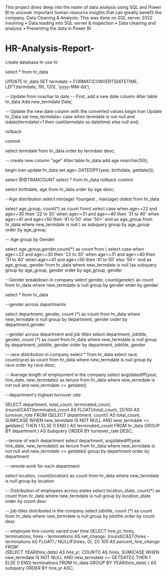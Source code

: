 
This project dives deep into the realm of data analysis using SQL and Power BI to uncover important human resource insights that can greatly benefit the company.
Data Cleaning & Analysis:
This was done on SQL server 2022 involving
• Data loading into SQL server & inspection
• Data cleaning and analysis
• Presenting the data in Power BI


# HR-Analysis-Report-

create database hr
use hr

select * from hr_data

UPDATE hr_data
SET termdate = FORMAT(CONVERT(DATETIME, LEFT(termdate, 19), 120), 'yyyy-MM-dd');

-- Update from nvachar to date
-- First, add a new date column
Alter table hr_data
Add new_termdate Date;


-- Update the new date column with the converted values
begin tran
Update hr_Data
set new_termdate= case 
 when termdate is not null and isdate(termdate)=1 then cast(termdate as datetime) else null end; 

rollback

commit

select termdate from hr_data
order by termdate desc;

-- create new column "age"
Alter table hr_data
add age nvarchar(50);

begin tran
update hr_data
set age= DATEDIFF(year, birthdate, getdate());

select @@TRANCOUNT
select * from hr_data
rollback
commit

select birthdate, age from hr_data
order by age desc;

--Age distribution
select min(age) Youngest , max(age) oldest from hr_data

 select age_group, count(*) as count 
 from(
	select 
	  case
	    when age<=22 and age<=30 then '22 to 30'
	    when age<=31 and age<=40 then '31 to 40'
	    when age<=41 and age<=50 then '41 to 50'
	    else '50+' 
	   end as age_group
	 from hr_data
	 where new_termdate is null
	  ) as subquery 
	 group by age_group
	 order by age_group;

--  Age group by Gender

select age_group,gender,count(*) as count
from (
select
case
	when age<=22 and age<=30 then '22 to 30'
	when age<=31 and age<=40 then '31 to 40'
	when age<=41 and age<=50 then '41 to 50'
	else '50+'
	end as age_group, gender
	from hr_data
	where new_termdate is null
	)as subquery
	group by age_group, gender
	order by age_group, gender

--Gender breakdown  in company
select gender, count(gender) as count from hr_data
where new_termdate is null
group by gender
order by gender

select * from hr_data

--gender across departments 

select  department, gender, count (*) as count
from hr_data
where new_termdate is null
group by  department, gender
order by department,gender

--gender across department and job titles
select department, jobtitle, gender, count (*) as count from hr_data
where new_termdate is null
group by department, jobtitle, gender
order by department, jobtitle, gender

-- race distribution in company
select * from hr_data
select race, count(race) as count from hr_data
where new_termdate is null
group by race
order by race desc;

-- Average length of employment in the company
select avg(datediff(year, hire_date, new_termdate)) as tenure from hr_data
where new_termdate is not null and new_termdate <= getdate()

--department's highest turnover rate

SELECT
 department,
 total_count,
 terminated_count,
 (round(CAST(terminated_count AS FLOAT)/total_count, 2))*100 AS turnover_rate
FROM 
   (SELECT
   department,
   count(*) AS total_count,
   SUM(CASE
        WHEN new_termdate IS NOT NULL AND new_termdate <= getdate()
		THEN 1 ELSE 0
		END
   ) AS terminated_count
  FROM hr_data
  GROUP BY department
  ) AS Subquery
ORDER BY turnover_rate DESC;

--tenure of each department
select department, 
avg(datediff(year, hire_date, new_termdate)) as tenure from hr_data
where new_termdate is not null and new_termdate <= getdate()
group by department
order by department

-- remote work for each department

select location, count(location) as count
from hr_data
where new_termdate is null 
group by location

-- Distribution of employees across states
select location_state, count(*) as count
from hr_data
where new_termdate is null
group by location_state
order by count desc

-- job titles distributed in the company
select jobtitle, count (*) as count from hr_data
where new_termdate is null
group by jobtitle
order by count desc

--  employee hire counts varied over time
SELECT
    hire_yr,
    hires,
    terminations,
    hires - terminations AS net_change,
    (round(CAST(hires - terminations AS FLOAT) / NULLIF(hires, 0), 2)) *100 AS percent_hire_change
FROM  
    (SELECT
        YEAR(hire_date) AS hire_yr,
        COUNT(*) AS hires,
        SUM(CASE WHEN new_termdate IS NOT NULL AND new_termdate <= GETDATE() THEN 1 ELSE 0 END) terminations
    FROM hr_data
    GROUP BY YEAR(hire_date)
    ) AS subquery
ORDER BY hire_yr ASC;

